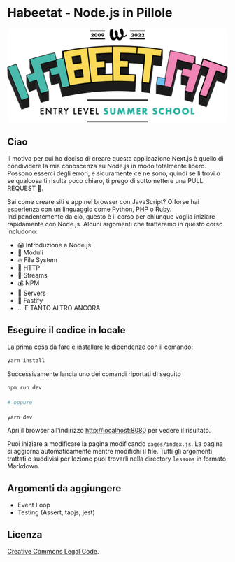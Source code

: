 # Habeetat - Node.js in Pillole

<div style="text-align: center">
  <img src="./images/habeetat_main.png" />
</div>

## Ciao

Il motivo per cui ho deciso di creare questa applicazione Next.js è quello di condividere la mia conoscenza su Node.js in modo totalmente libero.
Possono esserci degli errori, e sicuramente ce ne sono, quindi se li trovi o se qualcosa ti risulta poco chiaro, ti prego di sottomettere una PULL REQUEST 🙏.

Sai come creare siti e app nel browser con JavaScript? O forse hai esperienza con un linguaggio come Python, PHP o Ruby.
Indipendentemente da ciò, questo è il corso per chiunque voglia iniziare rapidamente con Node.js. 
Alcuni argomenti che tratteremo in questo corso includono:

* 😱 Introduzione a Node.js
* 👀 Moduli
* 🔥 File System
* 🎉 HTTP
* 🌊 Streams
* 💰 NPM
* 💸 Servers
* 🐆 Fastify
* ... E TANTO ALTRO ANCORA

## Eseguire il codice in locale

La prima cosa da fare è installare le dipendenze con il comando:

```bash
yarn install
```

Successivamente lancia uno dei comandi riportati di seguito

```bash
npm run dev

# oppure

yarn dev
```

Apri il browser all'indirizzo [http://localhost:8080](http://localhost:8080) per vedere il risultato.

Puoi iniziare a modificare la pagina modificando `pages/index.js`. La pagina si aggiorna automaticamente mentre modifichi il file.
Tutti gli argomenti trattati e suddivisi per lezione puoi trovarli nella directory `lessons` in formato Markdown.

## Argomenti da aggiungere

* Event Loop
* Testing (Assert, tapjs, jest)

## Licenza

[Creative Commons Legal Code](./LICENSE).